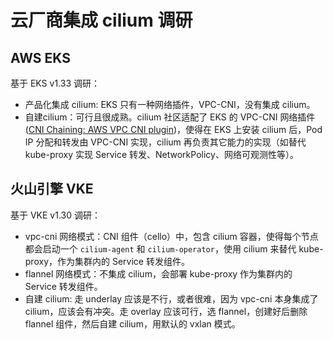 # 云厂商集成 cilium 调研

## AWS EKS

基于 EKS v1.33 调研：
- 产品化集成 cilium: EKS 只有一种网络插件，VPC-CNI，没有集成 cilium。
- 自建cilium：可行且很成熟。cilium 社区适配了 EKS 的 VPC-CNI 网络插件([CNI Chaining: AWS VPC CNI plugin](https://docs.cilium.io/en/stable/installation/cni-chaining-aws-cni/))，使得在 EKS 上安装 cilium 后，Pod IP 分配和转发由 VPC-CNI 实现，cilium 再负责其它能力的实现（如替代 kube-proxy 实现 Service 转发、NetworkPolicy、网络可观测性等）。

## 火山引擎 VKE

基于 VKE v1.30 调研：
- vpc-cni 网络模式：CNI 组件（cello）中，包含 cilium 容器，使得每个节点都会启动一个 `cilium-agent` 和 `cilium-operator`，使用 cilium 来替代 kube-proxy，作为集群内的 Service 转发组件。
- flannel 网络模式：不集成 cilium，会部署 kube-proxy 作为集群内的 Service 转发组件。
- 自建 cilium: 走 underlay 应该是不行，或者很难，因为 vpc-cni 本身集成了 cilium，应该会有冲突。走 overlay 应该可行，选 flannel，创建好后删除 flannel 组件，然后自建 cilium，用默认的 vxlan 模式。
